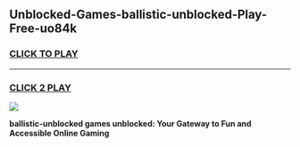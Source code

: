 
## Unblocked-Games-ballistic-unblocked-Play-Free-uo84k
<h3>
<a href="https://premium76.site?title=ballistic-unblocked&ref=18A1">CLICK TO PLAY</a></h3>
<hr>

<h3>
<a href="https://premium76.site?title=ballistic-unblocked&ref=18A1">CLICK 2 PLAY</a>
  
</h3>

<a href="https://premium76.site?title=ballistic-unblocked&ref=18A1"><img src="https://clearcache.store/games.png"></a>


**ballistic-unblocked games unblocked: Your Gateway to Fun and Accessible Online Gaming**
